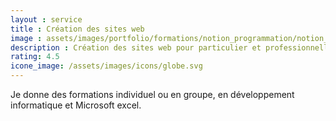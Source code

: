 ```yaml
---
layout : service
title : Création des sites web
image : assets/images/portfolio/formations/notion_programmation/notion_programmation_algorithme_750.jpg
description : Création des sites web pour particulier et professionnelle.
rating: 4.5
icone_image: /assets/images/icons/globe.svg
---
```


Je donne des formations individuel ou en groupe, en développement informatique et Microsoft excel.